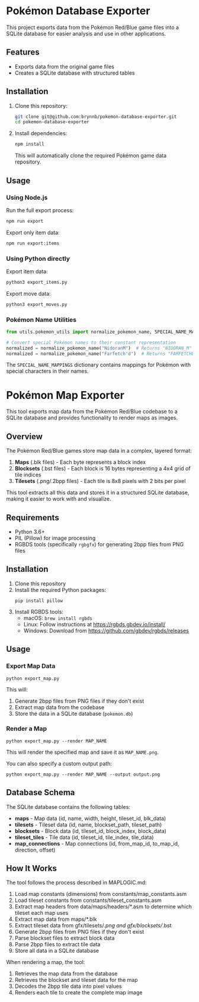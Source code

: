 # Pokémon Database Exporter

This project exports data from the Pokémon Red/Blue game files into a SQLite database for easier analysis and use in other applications.

## Features

- Exports data from the original game files
- Creates a SQLite database with structured tables

## Installation

1. Clone this repository:

   ```bash
   git clone git@github.com:brynnb/pokemon-database-exporter.git
   cd pokemon-database-exporter
   ```

2. Install dependencies:
   ```bash
   npm install
   ```
   This will automatically clone the required Pokémon game data repository.

## Usage

### Using Node.js

Run the full export process:

```bash
npm run export
```

Export only item data:

```bash
npm run export:items
```

### Using Python directly

Export item data:

```bash
python3 export_items.py
```

Export move data:

```bash
python3 export_moves.py
```

### Pokémon Name Utilities

```python
from utils.pokemon_utils import normalize_pokemon_name, SPECIAL_NAME_MAPPINGS

# Convert special Pokémon names to their constant representation
normalized = normalize_pokemon_name("NidoranM")  # Returns "NIDORAN_M"
normalized = normalize_pokemon_name("Farfetch'd")  # Returns "FARFETCHD"
```

The `SPECIAL_NAME_MAPPINGS` dictionary contains mappings for Pokémon with special characters in their names.

# Pokémon Map Exporter

This tool exports map data from the Pokémon Red/Blue codebase to a SQLite database and provides functionality to render maps as images.

## Overview

The Pokémon Red/Blue games store map data in a complex, layered format:

1. **Maps** (.blk files) - Each byte represents a block index
2. **Blocksets** (.bst files) - Each block is 16 bytes representing a 4x4 grid of tile indices
3. **Tilesets** (.png/.2bpp files) - Each tile is 8x8 pixels with 2 bits per pixel

This tool extracts all this data and stores it in a structured SQLite database, making it easier to work with and visualize.

## Requirements

- Python 3.6+
- PIL (Pillow) for image processing
- RGBDS tools (specifically `rgbgfx`) for generating 2bpp files from PNG files

## Installation

1. Clone this repository
2. Install the required Python packages:
   ```
   pip install pillow
   ```
3. Install RGBDS tools:
   - macOS: `brew install rgbds`
   - Linux: Follow instructions at https://rgbds.gbdev.io/install/
   - Windows: Download from https://github.com/gbdev/rgbds/releases

## Usage

### Export Map Data

```
python export_map.py
```

This will:

1. Generate 2bpp files from PNG files if they don't exist
2. Extract map data from the codebase
3. Store the data in a SQLite database (`pokemon.db`)

### Render a Map

```
python export_map.py --render MAP_NAME
```

This will render the specified map and save it as `MAP_NAME.png`.

You can also specify a custom output path:

```
python export_map.py --render MAP_NAME --output output.png
```

## Database Schema

The SQLite database contains the following tables:

- **maps** - Map data (id, name, width, height, tileset_id, blk_data)
- **tilesets** - Tileset data (id, name, blockset_path, tileset_path)
- **blocksets** - Block data (id, tileset_id, block_index, block_data)
- **tileset_tiles** - Tile data (id, tileset_id, tile_index, tile_data)
- **map_connections** - Map connections (id, from_map_id, to_map_id, direction, offset)

## How It Works

The tool follows the process described in MAPLOGIC.md:

1. Load map constants (dimensions) from constants/map_constants.asm
2. Load tileset constants from constants/tileset_constants.asm
3. Extract map headers from data/maps/headers/\*.asm to determine which tileset each map uses
4. Extract map data from maps/\*.blk
5. Extract tileset data from gfx/tilesets/_.png and gfx/blocksets/_.bst
6. Generate 2bpp files from PNG files if they don't exist
7. Parse blockset files to extract block data
8. Parse 2bpp files to extract tile data
9. Store all data in a SQLite database

When rendering a map, the tool:

1. Retrieves the map data from the database
2. Retrieves the blockset and tileset data for the map
3. Decodes the 2bpp tile data into pixel values
4. Renders each tile to create the complete map image
